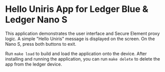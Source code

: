 # Hello Uniris App for Ledger Blue & Ledger Nano S

This application demonstrates the user interface and Secure Element proxy logic.
A simple "Hello Uniris" message is displayed on the screen. On the Nano S, press
both buttons to exit.

Run `make load` to build and load the application onto the device. After
installing and running the application, you can run `make delete` to delete the app from the ledger device.
